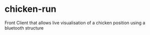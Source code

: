 # chicken-run
Front Client that allows live visualisation of a chicken position using a bluetooth structure
